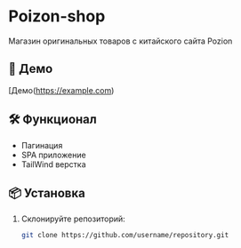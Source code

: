 # Poizon-shop

Магазин оригинальных товаров с китайского сайта Pozion 

## 🚀 Демо
[Демо(https://example.com)

## 🛠️ Функционал
- Пагинация
- SPA приложение
- TailWind верстка

## 📦 Установка

1. Склонируйте репозиторий:
   ```bash
   git clone https://github.com/username/repository.git
